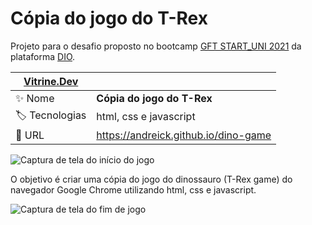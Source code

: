 # Cópia do jogo do T-Rex

Projeto para o desafio proposto no bootcamp [GFT START_UNI 2021](https://digitalinnovation.one/bootcamps/gft-start_uni-2021-1) da plataforma [DIO](https://digitalinnovation.one).

| [Vitrine.Dev](https://cursos.alura.com.br/vitrinedev/andreick) | |
| - | - |
| :sparkles: Nome     | **Cópia do jogo do T-Rex** |
| :label: Tecnologias | html, css e javascript |
| :rocket: URL        | https://andreick.github.io/dino-game |

![Captura de tela do início do jogo](https://user-images.githubusercontent.com/61603835/215366988-c77c5ab6-a02c-4981-9b5a-2c3b897e0586.png#vitrinedev)

O objetivo é criar uma cópia do jogo do dinossauro (T-Rex game) do navegador Google Chrome utilizando html, css e javascript.

![Captura de tela do fim de jogo](https://user-images.githubusercontent.com/61603835/215367024-f20f4800-ba55-4a4b-a712-367f44743eea.png)
